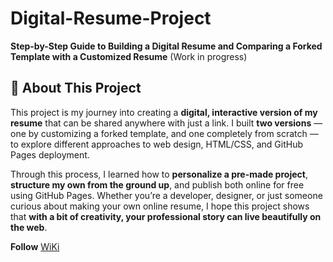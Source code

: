 # Digital-Resume-Project
 **Step-by-Step Guide to Building a Digital Resume and Comparing a Forked Template with a Customized Resume**
(Work in progress)

## 🌿 About This Project

This project is my journey into creating a **digital, interactive version of my resume** that can be shared anywhere with just a link. I built **two versions** — one by customizing a forked template, and one completely from scratch — to explore different approaches to web design, HTML/CSS, and GitHub Pages deployment.

Through this process, I learned how to **personalize a pre-made project**, **structure my own from the ground up**, and publish both online for free using GitHub Pages. Whether you’re a developer, designer, or just someone curious about making your own online resume, I hope this project shows that **with a bit of creativity, your professional story can live beautifully on the web**.

**Follow** [WiKi](https://github.com/nunezfern3230/-Digital-Resume-Project/wiki)
